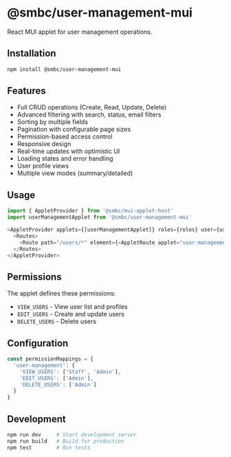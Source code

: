 # @smbc/user-management-mui

React MUI applet for user management operations.

## Installation

```bash
npm install @smbc/user-management-mui
```

## Features

- Full CRUD operations (Create, Read, Update, Delete)
- Advanced filtering with search, status, email filters
- Sorting by multiple fields
- Pagination with configurable page sizes
- Permission-based access control
- Responsive design
- Real-time updates with optimistic UI
- Loading states and error handling
- User profile views
- Multiple view modes (summary/detailed)

## Usage

```typescript
import { AppletProvider } from '@smbc/mui-applet-host'
import userManagementApplet from '@smbc/user-management-mui'

<AppletProvider applets={[userManagementApplet]} roles={roles} user={user}>
  <Routes>
    <Route path="/users/*" element={<AppletRoute applet="user-management" />} />
  </Routes>
</AppletProvider>
```

## Permissions

The applet defines these permissions:

- `VIEW_USERS` - View user list and profiles
- `EDIT_USERS` - Create and update users
- `DELETE_USERS` - Delete users

## Configuration

```typescript
const permissionMappings = {
  'user-management': {
    'VIEW_USERS': ['Staff', 'Admin'],
    'EDIT_USERS': ['Admin'],
    'DELETE_USERS': ['Admin']
  }
}
```

## Development

```bash
npm run dev     # Start development server
npm run build   # Build for production
npm test        # Run tests
```